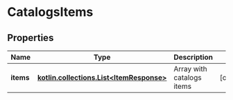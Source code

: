 
# CatalogsItems

## Properties
| Name | Type | Description | Notes |
| ------------ | ------------- | ------------- | ------------- |
| **items** | [**kotlin.collections.List&lt;ItemResponse&gt;**](ItemResponse.md) | Array with catalogs items |  [optional] |



